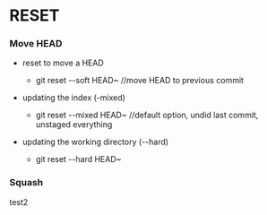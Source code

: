 # RESET #
### Move HEAD ###
- reset to move a HEAD
    * git reset --soft HEAD~ //move HEAD to previous commit
    
- updating the index (-mixed)
    * git reset --mixed HEAD~ //default option, undid last commit, unstaged everything

- updating the working directory (--hard)
    * git reset --hard HEAD~

### Squash ###
test2